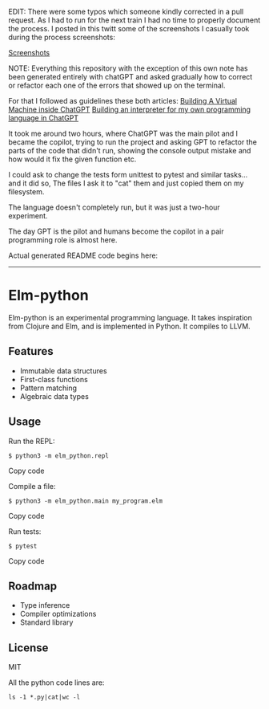 EDIT: There were some typos which someone kindly corrected in a pull request.
As I had to run for the next train I had no time to properly document the process.
I posted in this twitt some of the screenshots I casually took during the process screenshots:

[Screenshots](https://twitter.com/nudpiedo/status/1599444651462733824?s=20&t=r4OSZwzNu9GOI4XYPqi8Wg)

NOTE: Everything this repository with the exception of this own note has been
generated entirely with chatGPT and asked gradually how to correct or refactor each one
of the errors that showed up on the terminal.

For that I followed as guidelines these both articles:
[Building A Virtual Machine inside ChatGPT](https://www.engraved.blog/building-a-virtual-machine-inside/)
[Building an interpreter for my own programming language in ChatGPT](https://6502.is-a.dev/posts/aoc-2022/)

It took me around two hours, where ChatGPT was the main pilot and I became the copilot, trying to run 
the project and asking GPT to refactor the parts of the code that didn't run, showing the console output mistake and how would it fix the given function etc.

I could ask to change the tests form unittest to pytest and similar tasks... and it did so, The files I ask it to "cat" them and just copied them on my filesystem.

The language doesn't completely run, but it was just a two-hour experiment.

The day GPT is the pilot and humans become the copilot in a pair programming role is almost here.


Actual generated README code begins here:

----


Elm-python
=========

Elm-python is an experimental programming language. It takes inspiration from
Clojure and Elm, and is implemented in Python. It compiles to LLVM.

Features
--------

-   Immutable data structures
-   First-class functions
-   Pattern matching
-   Algebraic data types

Usage
-----

Run the REPL:

    $ python3 -m elm_python.repl

Copy code

Compile a file:

    $ python3 -m elm_python.main my_program.elm

Copy code

Run tests:

    $ pytest

Copy code

Roadmap
-------

-   Type inference
-   Compiler optimizations
-   Standard library

License
-------

MIT



All the python code lines are:

    ls -1 *.py|cat|wc -l
